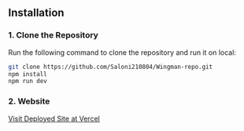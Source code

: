 ## **Installation**

### **1. Clone the Repository**
Run the following command to clone the repository and run it on local:
```bash
git clone https://github.com/Saloni210804/Wingman-repo.git
npm install
npm run dev
```
### **2. Website**
[Visit Deployed Site at Vercel](https://wingman-repo-ghyk.vercel.app/)
